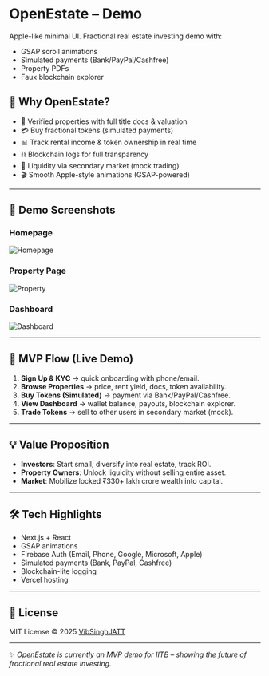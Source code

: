 # OpenEstate – Demo

Apple-like minimal UI. Fractional real estate investing demo with:
- GSAP scroll animations
- Simulated payments (Bank/PayPal/Cashfree)
- Property PDFs
- Faux blockchain explorer
  
## 🚀 Why OpenEstate?
- 📂 Verified properties with full title docs & valuation  
- 💳 Buy fractional tokens (simulated payments)  
- 📊 Track rental income & token ownership in real time  
- ⛓️ Blockchain logs for full transparency  
- 🔄 Liquidity via secondary market (mock trading)  
- 🎬 Smooth Apple-style animations (GSAP-powered)  

---

## 📸 Demo Screenshots
### Homepage
![Homepage](public/screenshots/home.png)

### Property Page
![Property](public/screenshots/property.png)

### Dashboard
![Dashboard](public/screenshots/dashboard.png)

---

## 🔑 MVP Flow (Live Demo)
1. **Sign Up & KYC** → quick onboarding with phone/email.  
2. **Browse Properties** → price, rent yield, docs, token availability.  
3. **Buy Tokens (Simulated)** → payment via Bank/PayPal/Cashfree.  
4. **View Dashboard** → wallet balance, payouts, blockchain explorer.  
5. **Trade Tokens** → sell to other users in secondary market (mock).  

---

## 💡 Value Proposition
- **Investors**: Start small, diversify into real estate, track ROI.  
- **Property Owners**: Unlock liquidity without selling entire asset.  
- **Market**: Mobilize locked ₹330+ lakh crore wealth into capital.  

---

## 🛠 Tech Highlights
- Next.js + React  
- GSAP animations  
- Firebase Auth (Email, Phone, Google, Microsoft, Apple)  
- Simulated payments (Bank, PayPal, Cashfree)  
- Blockchain-lite logging  
- Vercel hosting  

---

## 📜 License
MIT License © 2025 [VibSinghJATT](https://github.com/VibSinghJATT)

---

✨ *OpenEstate is currently an MVP demo for IITB – showing the future of fractional real estate investing.*

